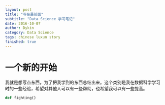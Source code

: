 ```yaml
---
layout: post
title: "写在最前面"
subtitle: "Data Science 学习笔记"
date: 2016-10-07
author: Dykin
category: Data Science
tags: chinese luxun story
finished: true
---
```


# 一个新的开始

我就是想写点东西，为了把我学到的东西总结出来。这个类别是我在数据科学学习时的一些经验，希望对其他人可以有一些帮助，也希望我可以有一些提高。

```py
def fighting()
```

